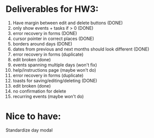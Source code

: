 # Deliverables for HW3:
1. Have margin between edit and delete buttons (DONE)
2. only show events + tasks if > 0 (DONE)
3. error recovery in forms (DONE)
4. cursor pointer in correct places (DONE)
5. borders around days (DONE)
6. dates from previous and next months should look different (DONE)
7. error recovery in forms (duplicate)
8. edit broken (done)
9. events spanning multiple days (won't fix)
10. help/instructions page (maybe won't do)
11. error recovery in forms (duplicate)
12. toasts for saving/editing/deleting (DONE)
13. edit broken (done)
14. no confirmation for delete
15. recurring events (maybe won't do)

# Nice to have:
Standardize day modal
